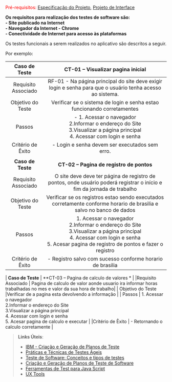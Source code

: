 <span style="color:red">Pré-requisitos: <a href="2-Especificação do Projeto.md"> Especificação do Projeto</a></span>, <a href="3-Projeto de Interface.md"> Projeto de Interface</a>

**Os requisitos para realização dos testes de software são:<br> 
    - Site publicado na Internet <br> 
    - Navegador da Internet - Chrome <br> 
    - Conectividade de Internet para acesso às plataformas** <br> 

Os testes funcionais a serem realizados no aplicativo são descritos a seguir.


Por exemplo:

| **Caso de Teste** 	| **CT-01 – Visualizar pagina inicial** 	|
|:---:	|:---:	|
|	Requisito Associado 	|RF-01 - Na página principal do site deve exigir login e senha para que o usuário tenha acesso ao sistema. |
| Objetivo do Teste 	| Verificar se o sistema de login e senha estao funcionando corretamentes |
| Passos 	| - 1. Acessar o navegador <br> 2.Informar o endereço do Site <br> 3.Visualizar a página principal <br> 4. Acessar com login e senha 
|Critério de Êxito | - Login e senha devem ser executados sem erro. |
|  	|  	|
| **Caso de Teste**	| **CT-02 – Pagina de registro de pontos**	|
|Requisito Associado | O site deve deve ter página de registro de pontos, onde usuário poderá registrar o início e fim da jornada de trabalho|
| Objetivo do Teste 	| Verificar se os registros estao sendo executados corretamente conforme horario de brasilia e salvo no banco de dados |
| Passos 	| 1. Acessar o navegador <br> 2.Informar o endereço do Site <br> 3.Visualizar a página principal <br> 4. Acessar com login e senha <br> 5. Acesar pagina de registro de pontos e fazer o registro |
|Critério de Êxito | - Registro salvo com sucesso conforme horario de brasilia |

| **Caso de Teste**	| **CT-03 – Pagina de calculo de valores *	|
|Requisito Associado | Pagina de calculo de valor aonde usuario ira informar horas trabalhadas no mes e valor da sua hora de trabalho|
| Objetivo do Teste 	|Verificar de a pagina esta devolvendo a informação |
| Passos 	| 1. Acessar o navegador <br> 2.Informar o endereço do Site <br> 3.Visualizar a página principal <br> 4. Acessar com login e senha <br> 5. Acesar pagina de calculo e executar |
|Critério de Êxito | - Retornando o calculo corretamente |



 
> **Links Úteis**:
> - [IBM - Criação e Geração de Planos de Teste](https://www.ibm.com/developerworks/br/local/rational/criacao_geracao_planos_testes_software/index.html)
> - [Práticas e Técnicas de Testes Ágeis](http://assiste.serpro.gov.br/serproagil/Apresenta/slides.pdf)
> -  [Teste de Software: Conceitos e tipos de testes](https://blog.onedaytesting.com.br/teste-de-software/)
> - [Criação e Geração de Planos de Teste de Software](https://www.ibm.com/developerworks/br/local/rational/criacao_geracao_planos_testes_software/index.html)
> - [Ferramentas de Test para Java Script](https://geekflare.com/javascript-unit-testing/)
> - [UX Tools](https://uxdesign.cc/ux-user-research-and-user-testing-tools-2d339d379dc7)
